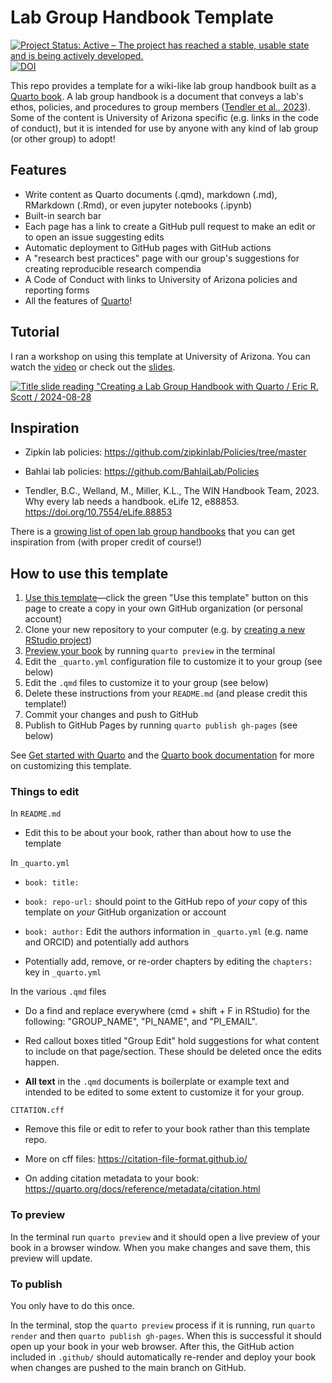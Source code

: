 # Lab Group Handbook Template

<!-- badges: start -->

[![Project Status: Active – The project has reached a stable, usable state and is being actively developed.](https://www.repostatus.org/badges/latest/active.svg)](https://www.repostatus.org/#active) [![DOI](https://zenodo.org/badge/DOI/10.5281/zenodo.14502303.svg)](https://doi.org/10.5281/zenodo.14502303)

<!-- badges: end -->

This repo provides a template for a wiki-like lab group handbook built as a [Quarto book](https://quarto.org/docs/books/).
A lab group handbook is a document that conveys a lab's ethos, policies, and procedures to group members ([Tendler et al., 2023](https://doi.org/10.7554/eLife.88853)).
Some of the content is University of Arizona specific (e.g. links in the code of conduct), but it is intended for use by anyone with any kind of lab group (or other group) to adopt!

## Features

-   Write content as Quarto documents (.qmd), markdown (.md), RMarkdown (.Rmd), or even jupyter notebooks (.ipynb)
-   Built-in search bar
-   Each page has a link to create a GitHub pull request to make an edit or to open an issue suggesting edits
-   Automatic deployment to GitHub pages with GitHub actions
-   A "research best practices" page with our group's suggestions for creating reproducible research compendia
-   A Code of Conduct with links to University of Arizona policies and reporting forms
-   All the features of [Quarto](https://quarto.org/)!

## Tutorial

I ran a workshop on using this template at University of Arizona.
You can watch the [video](https://img.youtube.com/vi/ad-1P11O5a4) or check out the [slides](https://cct-datascience.quarto.pub/creating-a-lab-group-handbook-with-quarto/#/title-slide).

[![Title slide reading "Creating a Lab Group Handbook with Quarto / Eric R. Scott / 2024-08-28](https://img.youtube.com/vi/ad-1P11O5a4/0.jpg)](https://youtu.be/ad-1P11O5a4?si=lQh9TwT6ccMDfT6t)

## Inspiration

-   Zipkin lab policies: <https://github.com/zipkinlab/Policies/tree/master>

-   Bahlai lab policies: <https://github.com/BahlaiLab/Policies>

-   Tendler, B.C., Welland, M., Miller, K.L., The WIN Handbook Team, 2023.
    Why every lab needs a handbook.
    eLife 12, e88853.
    <https://doi.org/10.7554/eLife.88853>

There is a [growing list of open lab group handbooks](https://github.com/cct-datascience/open-lab-handbooks) that you can get inspiration from (with proper credit of course!)

## How to use this template

1.  [Use this template](https://docs.github.com/en/repositories/creating-and-managing-repositories/creating-a-repository-from-a-template)—click the green "Use this template" button on this page to create a copy in your own GitHub organization (or personal account)
2.  Clone your new repository to your computer (e.g. by [creating a new RStudio project](https://docs.posit.co/ide/user/ide/guide/tools/version-control.html#creating-a-new-project-based-on-a-remote-git-or-subversion-repository))
3.  [Preview your book](https://quarto.org/docs/books/#book-preview) by running `quarto preview` in the terminal
4.  Edit the `_quarto.yml` configuration file to customize it to your group (see below)
5.  Edit the `.qmd` files to customize it to your group (see below)
6.  Delete these instructions from your `README.md` (and please credit this template!)
7.  Commit your changes and push to GitHub
8.  Publish to GitHub Pages by running `quarto publish gh-pages` (see below)

See [Get started with Quarto](https://quarto.org/docs/get-started/) and the [Quarto book documentation](https://quarto.org/docs/books/) for more on customizing this template.

### Things to edit

In `README.md`

-   Edit this to be about your book, rather than about how to use the template

In `_quarto.yml`

-   `book: title:`

-   `book: repo-url:` should point to the GitHub repo of *your* copy of this template on *your* GitHub organization or account

-   `book: author:` Edit the authors information in `_quarto.yml` (e.g. name and ORCID) and potentially add authors

-   Potentially add, remove, or re-order chapters by editing the `chapters:` key in `_quarto.yml`

In the various `.qmd` files

-   Do a find and replace everywhere (cmd + shift + F in RStudio) for the following: "GROUP_NAME", "PI_NAME", and "PI_EMAIL".

-   Red callout boxes titled "Group Edit" hold suggestions for what content to include on that page/section.
    These should be deleted once the edits happen.

-   **All text** in the `.qmd` documents is boilerplate or example text and intended to be edited to some extent to customize it for your group.

`CITATION.cff`

-   Remove this file or edit to refer to your book rather than this template repo.

-   More on cff files: <https://citation-file-format.github.io/>

-   On adding citation metadata to your book: <https://quarto.org/docs/reference/metadata/citation.html>

### To preview

In the terminal run `quarto preview` and it should open a live preview of your book in a browser window.
When you make changes and save them, this preview will update.

### To publish

You only have to do this once.

In the terminal, stop the `quarto preview` process if it is running, run `quarto render` and then `quarto publish gh-pages`.
When this is successful it should open up your book in your web browser.
After this, the GitHub action included in `.github/` should automatically re-render and deploy your book when changes are pushed to the main branch on GitHub.
